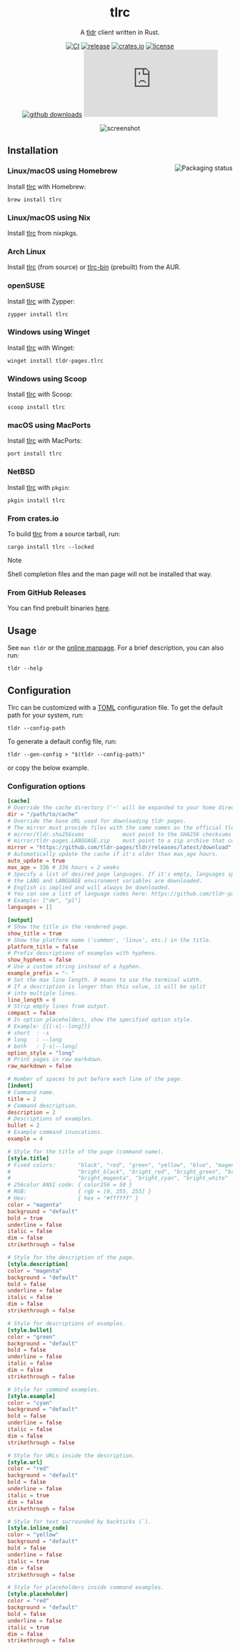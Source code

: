 <div align="center">

# tlrc

A [tldr](https://github.com/tldr-pages/tldr) client written in Rust.

[![CI](https://img.shields.io/github/actions/workflow/status/tldr-pages/tlrc/ci.yml?label=CI&logo=github&labelColor=363a4f&logoColor=d9e0ee)](https://github.com/tldr-pages/tlrc/actions/workflows/ci.yml)
[![release](https://img.shields.io/github/v/release/tldr-pages/tlrc?&logo=github&color=cba6f7&logoColor=d9e0ee&labelColor=363a4f)][latest-release]
[![crates.io](https://img.shields.io/crates/v/tlrc?&logo=rust&color=cba6f7&logoColor=d9e0ee&labelColor=363a4f)][crate]
[![license](https://img.shields.io/github/license/tldr-pages/tlrc?color=b4befe&labelColor=363a4f)](/LICENSE)
<br>
[![github downloads](https://img.shields.io/github/downloads/tldr-pages/tlrc/total?logo=github&color=94e2d5&logoColor=d9e0ee&labelColor=363a4f)][latest-release]
[![matrix](https://img.shields.io/matrix/tldr-pages%3Amatrix.org?logo=matrix&color=94e2d5&logoColor=d9e0ee&labelColor=363a4f&label=tldr-pages%20matrix)](https://matrix.to/#/#tldr-pages:matrix.org)

![screenshot](https://github.com/tldr-pages/tlrc/assets/126529524/daa76702-f437-4a99-adfb-7830a6f33eb9)

</div>

## Installation

<a href="https://repology.org/project/tlrc/versions">
    <img src="https://repology.org/badge/vertical-allrepos/tlrc.svg?exclude_unsupported=1" alt="Packaging status" align="right">
</a>

### Linux/macOS using Homebrew

Install [tlrc](https://formulae.brew.sh/formula/tlrc) with Homebrew:

```shell
brew install tlrc
```

### Linux/macOS using Nix

Install [tlrc](https://search.nixos.org/packages?channel=unstable&show=tlrc) from nixpkgs.

### Arch Linux

Install [tlrc](https://aur.archlinux.org/packages/tlrc) (from source) or [tlrc-bin](https://aur.archlinux.org/packages/tlrc-bin) (prebuilt) from the AUR.

### openSUSE

Install [tlrc](https://software.opensuse.org/package/tlrc) with Zypper:

```shell
zypper install tlrc
```

### Windows using Winget

Install [tlrc](https://github.com/microsoft/winget-pkgs/tree/master/manifests/t/tldr-pages/tlrc) with Winget:

```shell
winget install tldr-pages.tlrc
```

### Windows using Scoop

Install [tlrc](https://scoop.sh/#/apps?q=tlrc&id=67f36cdb01b1573ed454af11605b7b8efc732dc7) with Scoop:

```shell
scoop install tlrc
```

### macOS using MacPorts

Install [tlrc](https://ports.macports.org/port/tlrc/details) with MacPorts:

```shell
port install tlrc
```

### NetBSD

Install [tlrc](https://ftp.netbsd.org/pub/NetBSD/NetBSD-current/pkgsrc/net/tlrc/index.html) with `pkgin`:

```shell
pkgin install tlrc
```

### From crates.io

To build [tlrc][crate] from a source tarball, run:

```shell
cargo install tlrc --locked
```

> [!NOTE]
> Shell completion files and the man page will not be installed that way.

### From GitHub Releases

You can find prebuilt binaries [here][latest-release].

## Usage

See `man tldr` or the [online manpage](https://tldr.sh/tlrc). For a brief description, you can also run:

```shell
tldr --help
```

## Configuration

Tlrc can be customized with a [TOML](https://toml.io) configuration file. To get the default path for your system, run:

```shell
tldr --config-path
```

To generate a default config file, run:

```shell
tldr --gen-config > "$(tldr --config-path)"
```

or copy the below example.

### Configuration options

```toml
[cache]
# Override the cache directory ('~' will be expanded to your home directory).
dir = "/path/to/cache"
# Override the base URL used for downloading tldr pages.
# The mirror must provide files with the same names as the official tldr pages repository:
# mirror/tldr.sha256sums            must point to the SHA256 checksums of all assets
# mirror/tldr-pages.LANGUAGE.zip    must point to a zip archive that contains platform directories with pages in LANGUAGE
mirror = "https://github.com/tldr-pages/tldr/releases/latest/download"
# Automatically update the cache if it's older than max_age hours.
auto_update = true
max_age = 336 # 336 hours = 2 weeks
# Specify a list of desired page languages. If it's empty, languages specified in
# the LANG and LANGUAGE environment variables are downloaded.
# English is implied and will always be downloaded.
# You can see a list of language codes here: https://github.com/tldr-pages/tldr
# Example: ["de", "pl"]
languages = []

[output]
# Show the title in the rendered page.
show_title = true
# Show the platform name ('common', 'linux', etc.) in the title.
platform_title = false
# Prefix descriptions of examples with hyphens.
show_hyphens = false
# Use a custom string instead of a hyphen.
example_prefix = "- "
# Set the max line length. 0 means to use the terminal width.
# If a description is longer than this value, it will be split
# into multiple lines.
line_length = 0
# Strip empty lines from output.
compact = false
# In option placeholders, show the specified option style.
# Example: {{[-s|--long]}}
# short  : -s
# long   : --long
# both   : [-s|--long]
option_style = "long"
# Print pages in raw markdown.
raw_markdown = false

# Number of spaces to put before each line of the page.
[indent]
# Command name.
title = 2
# Command description.
description = 2
# Descriptions of examples.
bullet = 2
# Example command invocations.
example = 4

# Style for the title of the page (command name).
[style.title]
# Fixed colors:       "black", "red", "green", "yellow", "blue", "magenta", "cyan", "white", "default",
#                     "bright_black", "bright_red", "bright_green", "bright_yellow", "bright_blue",
#                     "bright_magenta", "bright_cyan", "bright_white"
# 256color ANSI code: { color256 = 50 }
# RGB:                { rgb = [0, 255, 255] }
# Hex:                { hex = "#ffffff" }
color = "magenta"
background = "default"
bold = true
underline = false
italic = false
dim = false
strikethrough = false

# Style for the description of the page.
[style.description]
color = "magenta"
background = "default"
bold = false
underline = false
italic = false
dim = false
strikethrough = false

# Style for descriptions of examples.
[style.bullet]
color = "green"
background = "default"
bold = false
underline = false
italic = false
dim = false
strikethrough = false

# Style for command examples.
[style.example]
color = "cyan"
background = "default"
bold = false
underline = false
italic = false
dim = false
strikethrough = false

# Style for URLs inside the description.
[style.url]
color = "red"
background = "default"
bold = false
underline = false
italic = true
dim = false
strikethrough = false

# Style for text surrounded by backticks (`).
[style.inline_code]
color = "yellow"
background = "default"
bold = false
underline = false
italic = true
dim = false
strikethrough = false

# Style for placeholders inside command examples.
[style.placeholder]
color = "red"
background = "default"
bold = false
underline = false
italic = true
dim = false
strikethrough = false
```

[latest-release]: https://github.com/tldr-pages/tlrc/releases/latest
[crate]: https://crates.io/crates/tlrc
